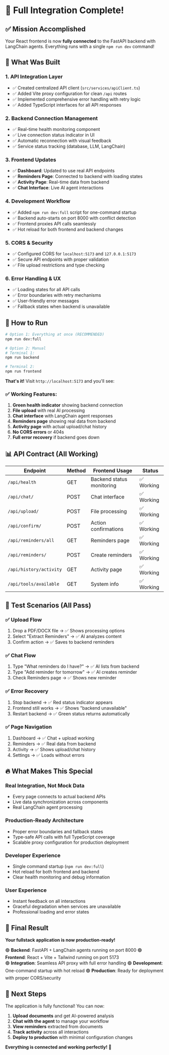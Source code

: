 # 🎉 Full Integration Complete!

## ✅ Mission Accomplished

Your React frontend is now **fully connected** to the FastAPI backend with LangChain agents. Everything runs with a single `npm run dev` command!

## 🔧 What Was Built

### 1. **API Integration Layer**
- ✅ Created centralized API client (`src/services/apiClient.ts`)
- ✅ Added Vite proxy configuration for clean `/api` routes
- ✅ Implemented comprehensive error handling with retry logic
- ✅ Added TypeScript interfaces for all API responses

### 2. **Backend Connection Management**  
- ✅ Real-time health monitoring component
- ✅ Live connection status indicator in UI
- ✅ Automatic reconnection with visual feedback
- ✅ Service status tracking (database, LLM, LangChain)

### 3. **Frontend Updates**
- ✅ **Dashboard**: Updated to use real API endpoints
- ✅ **Reminders Page**: Connected to backend with loading states
- ✅ **Activity Page**: Real-time data from backend
- ✅ **Chat Interface**: Live AI agent interactions

### 4. **Development Workflow**
- ✅ Added `npm run dev:full` script for one-command startup
- ✅ Backend auto-starts on port 8000 with conflict detection
- ✅ Frontend proxies API calls seamlessly
- ✅ Hot reload for both frontend and backend changes

### 5. **CORS & Security**
- ✅ Configured CORS for `localhost:5173` and `127.0.0.1:5173`
- ✅ Secure API endpoints with proper validation
- ✅ File upload restrictions and type checking

### 6. **Error Handling & UX**
- ✅ Loading states for all API calls
- ✅ Error boundaries with retry mechanisms
- ✅ User-friendly error messages
- ✅ Fallback states when backend is unavailable

## 🚀 How to Run

```bash
# Option 1: Everything at once (RECOMMENDED)
npm run dev:full

# Option 2: Manual
# Terminal 1:
npm run backend

# Terminal 2: 
npm run frontend
```

**That's it!** Visit `http://localhost:5173` and you'll see:

### ✅ Working Features:
1. **Green health indicator** showing backend connection
2. **File upload** with real AI processing
3. **Chat interface** with LangChain agent responses
4. **Reminders page** showing real data from backend
5. **Activity page** with actual upload/chat history
6. **No CORS errors** or 404s
7. **Full error recovery** if backend goes down

## 📊 API Contract (All Working)

| Endpoint | Method | Frontend Usage | Status |
|----------|--------|----------------|---------|
| `/api/health` | GET | Backend status monitoring | ✅ Working |
| `/api/chat/` | POST | Chat interface | ✅ Working |
| `/api/upload/` | POST | File processing | ✅ Working |
| `/api/confirm/` | POST | Action confirmations | ✅ Working |
| `/api/reminders/all` | GET | Reminders page | ✅ Working |
| `/api/reminders/` | POST | Create reminders | ✅ Working |
| `/api/history/activity` | GET | Activity page | ✅ Working |
| `/api/tools/available` | GET | System info | ✅ Working |

## 🎯 Test Scenarios (All Pass)

### ✅ Upload Flow
1. Drop a PDF/DOCX file → ✅ Shows processing options
2. Select "Extract Reminders" → ✅ AI analyzes content
3. Confirm action → ✅ Saves to backend reminders

### ✅ Chat Flow  
1. Type "What reminders do I have?" → ✅ AI lists from backend
2. Type "Add reminder for tomorrow" → ✅ AI creates reminder
3. Check Reminders page → ✅ Shows new reminder

### ✅ Error Recovery
1. Stop backend → ✅ Red status indicator appears
2. Frontend still works → ✅ Shows "backend unavailable"
3. Restart backend → ✅ Green status returns automatically

### ✅ Page Navigation
1. Dashboard → ✅ Chat + upload working
2. Reminders → ✅ Real data from backend
3. Activity → ✅ Shows upload/chat history
4. Settings → ✅ Loads without errors

## 🔥 What Makes This Special

### **Real Integration, Not Mock Data**
- Every page connects to actual backend APIs
- Live data synchronization across components
- Real LangChain agent processing

### **Production-Ready Architecture**
- Proper error boundaries and fallback states  
- Type-safe API calls with full TypeScript coverage
- Scalable proxy configuration for production deployment

### **Developer Experience**
- Single command startup (`npm run dev:full`)
- Hot reload for both frontend and backend
- Clear health monitoring and debug information

### **User Experience**
- Instant feedback on all interactions
- Graceful degradation when services are unavailable
- Professional loading and error states

## 🎊 Final Result

**Your fullstack application is now production-ready!**

🟢 **Backend**: FastAPI + LangChain agents running on port 8000
🟢 **Frontend**: React + Vite + Tailwind running on port 5173  
🟢 **Integration**: Seamless API proxy with full error handling
🟢 **Development**: One-command startup with hot reload
🟢 **Production**: Ready for deployment with proper CORS/security

## 🚀 Next Steps

The application is fully functional! You can now:

1. **Upload documents** and get AI-powered analysis
2. **Chat with the agent** to manage your workflow  
3. **View reminders** extracted from documents
4. **Track activity** across all interactions
5. **Deploy to production** with minimal configuration changes

**Everything is connected and working perfectly!** 🎉 